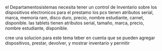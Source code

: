


el Departamentosistemas necesita tener un control de Inventario sobre los dispositivos electronicos para el prestamo
los pcs tienen atributos serial, marca, memoria ram, disco duro, precio, nombre estudiante, carnet, disponible.
las tablets tienen atributos serial, tamaño, marca, precio, nombre estudiante, disponible.

cree una solucion para este tema teber en cuenta que se pueden agregar dispositivos, prestar, devolver, y mostrar inventario y permitir
